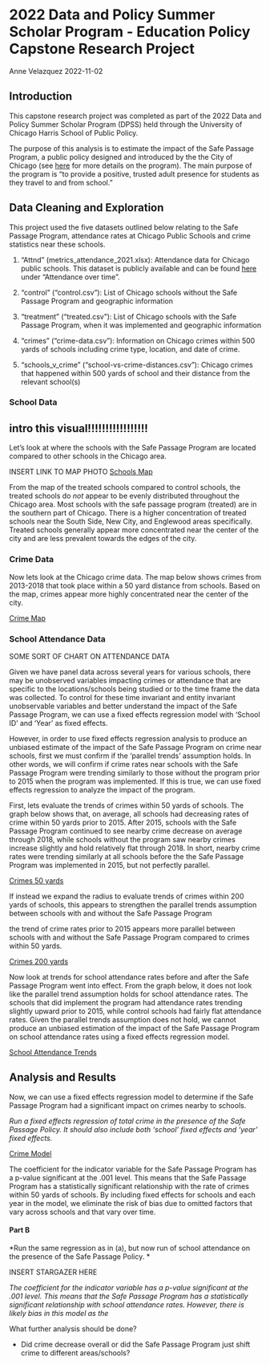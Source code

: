 2022 Data and Policy Summer Scholar Program - Education Policy Capstone
Research Project
================
Anne Velazquez
2022-11-02

## Introduction

This capstone research project was completed as part of the 2022 Data
and Policy Summer Scholar Program (DPSS) held through the University of
Chicago Harris School of Public Policy.

The purpose of this analysis is to estimate the impact of the Safe
Passage Program, a public policy designed and introduced by the the City
of Chicago (see
[here](https://www.cps.edu/services-and-supports/student-safety-and-security/safe-passage-program/)
for more details on the program). The main purpose of the program is “to
provide a positive, trusted adult presence for students as they travel
to and from school.”

## Data Cleaning and Exploration

This project used the five datasets outlined below relating to the Safe
Passage Program, attendance rates at Chicago Public Schools and crime
statistics near these schools.

1.  “Attnd” (metrics_attendance_2021.xlsx): Attendance data for Chicago
    public schools. This dataset is publicly available and can be found
    [here](https://www.cps.edu/about/district-data/metrics/) under
    “Attendance over time”.

2.  “control” (“control.csv”): List of Chicago schools without the Safe
    Passage Program and geographic information

3.  “treatment” (“treated.csv”): List of Chicago schools with the Safe
    Passage Program, when it was implemented and geographic information

4.  “crimes” (“crime-data.csv”): Information on Chicago crimes within
    500 yards of schools including crime type, location, and date of
    crime.

5.  “schools_v\_crime” (“school-vs-crime-distances.csv”): Chicago crimes
    that happened within 500 yards of school and their distance from the
    relevant school(s)

### School Data

## intro this visual!!!!!!!!!!!!!!!!!

Let’s look at where the schools with the Safe Passage Program are
located compared to other schools in the Chicago area.

INSERT LINK TO MAP PHOTO [Schools Map](SchoolsMap.png)

From the map of the treated schools compared to control schools, the
treated schools do *not* appear to be evenly distributed throughout the
Chicago area. Most schools with the safe passage program (treated) are
in the southern part of Chicago. There is a higher concentration of
treated schools near the South Side, New City, and Englewood areas
specifically. Treated schools generally appear more concentrated near
the center of the city and are less prevalent towards the edges of the
city.

### Crime Data

Now lets look at the Chicago crime data. The map below shows crimes from
2013-2018 that took place within a 50 yard distance from schools. Based
on the map, crimes appear more highly concentrated near the center of
the city.

[Crime Map](CrimeMap.png)

### School Attendance Data

SOME SORT OF CHART ON ATTENDANCE DATA

Given we have panel data across several years for various schools, there
may be unobserved variables impacting crimes or attendance that are
specific to the locations/schools being studied or to the time frame the
data was collected. To control for these time invariant and entity
invariant unobservable variables and better understand the impact of the
Safe Passage Program, we can use a fixed effects regression model with
‘School ID’ and ‘Year’ as fixed effects.

However, in order to use fixed effects regression analysis to produce an
unbiased estimate of the impact of the Safe Passage Program on crime
near schools, first we must confirm if the ‘parallel trends’ assumption
holds. In other words, we will confirm if crime rates near schools with
the Safe Passage Program were trending similarly to those without the
program prior to 2015 when the program was implemented. If this is true,
we can use fixed effects regression to analyze the impact of the
program.

First, lets evaluate the trends of crimes within 50 yards of schools.
The graph below shows that, on average, all schools had decreasing rates
of crime within 50 yards prior to 2015. After 2015, schools with the
Safe Passage Program continued to see nearby crime decrease on average
through 2018, while schools without the program saw nearby crimes
increase slightly and hold relatively flat through 2018. In short,
nearby crime rates were trending similarly at all schools before the the
Safe Passage Program was implemented in 2015, but not perfectly
parallel.

[Crimes 50
yards](https://github.com/avelazquez4/DPSS_Capstone/blob/main/ParallelTrends_Crime50.png?raw=true)

If instead we expand the radius to evaluate trends of crimes within 200
yards of schools, this appears to strengthen the parallel trends
assumption between schools with and without the Safe Passage Program

the trend of crime rates prior to 2015 appears more parallel between
schools with and without the Safe Passage Program compared to crimes
within 50 yards.

[Crimes 200 yards](ParallelTrends_Crime200.png)

Now look at trends for school attendance rates before and after the Safe
Passage Program went into effect. From the graph below, it does not look
like the parallel trend assumption holds for school attendance rates.
The schools that did implement the program had attendance rates trending
slightly upward prior to 2015, while control schools had fairly flat
attendance rates. Given the parallel trends assumption does not hold, we
cannot produce an unbiased estimation of the impact of the Safe Passage
Program on school attendance rates using a fixed effects regression
model.

[School Attendance Trends](ParallelTrends_Attend.png)

## Analysis and Results

Now, we can use a fixed effects regression model to determine if the
Safe Passage Program had a significant impact on crimes nearby to
schools.

*Run a fixed effects regression of total crime in the presence of the
Safe Passage Policy. It should also include both ‘school’ fixed effects
and ‘year’ fixed effects.*

[Crime Model](model_crime.html)

The coefficient for the indicator variable for the Safe Passage Program
has a p-value significant at the .001 level. This means that the Safe
Passage Program has a statistically significant relationship with the
rate of crimes within 50 yards of schools. By including fixed effects
for schools and each year in the model, we eliminate the risk of bias
due to omitted factors that vary across schools and that vary over time.

#### Part B

*Run the same regression as in (a), but now run of school attendance on
the presence of the Safe Passage Policy. *

INSERT STARGAZER HERE

*The coefficient for the indicator variable has a p-value significant at
the .001 level. This means that the Safe Passage Program has a
statistically significant relationship with school attendance rates.
However, there is likely bias in this model as the*

What further analysis should be done?

-   Did crime decrease overall or did the Safe Passage Program just
    shift crime to different areas/schools?
